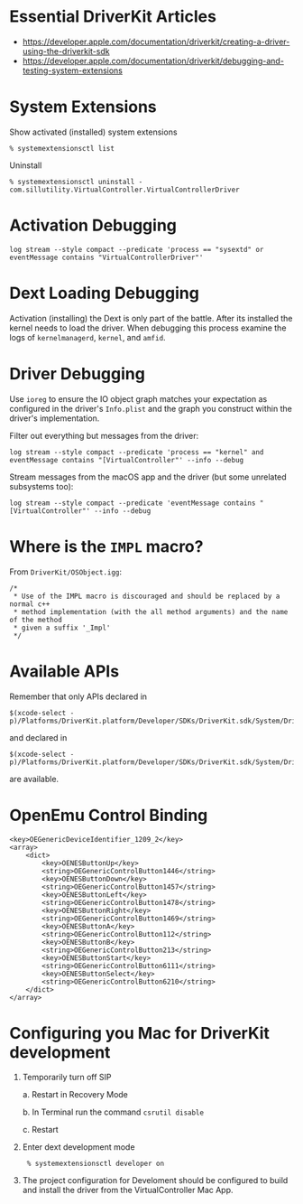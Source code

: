 # Essential DriverKit Articles

- https://developer.apple.com/documentation/driverkit/creating-a-driver-using-the-driverkit-sdk
- https://developer.apple.com/documentation/driverkit/debugging-and-testing-system-extensions

# System Extensions

Show activated (installed) system extensions

    % systemextensionsctl list

Uninstall

    % systemextensionsctl uninstall - com.sillutility.VirtualController.VirtualControllerDriver

# Activation Debugging

    log stream --style compact --predicate 'process == "sysextd" or eventMessage contains "VirtualControllerDriver"'

# Dext Loading Debugging

Activation (installing) the Dext is only part of the battle. After its
installed the kernel needs to load the driver. When debugging this
process examine the logs of `kernelmanagerd`, `kernel`, and `amfid`.

# Driver Debugging

Use `ioreg` to ensure the IO object graph matches your expectation as
configured in the driver's `Info.plist` and the graph you construct
within the driver's implementation.

Filter out everything but messages from the driver:

	log stream --style compact --predicate 'process == "kernel" and eventMessage contains "[VirtualController"' --info --debug

Stream messages from the macOS app and the driver (but some unrelated subsystems too):

	log stream --style compact --predicate 'eventMessage contains "[VirtualController"' --info --debug

# Where is the `IMPL` macro?

From `DriverKit/OSObject.igg`:

	/*
     * Use of the IMPL macro is discouraged and should be replaced by a normal c++
     * method implementation (with the all method arguments) and the name of the method
     * given a suffix '_Impl'
     */

# Available APIs

Remember that only APIs declared in

    $(xcode-select -p)/Platforms/DriverKit.platform/Developer/SDKs/DriverKit.sdk/System/DriverKit/System/Library/Frameworks

and declared in

    $(xcode-select -p)/Platforms/DriverKit.platform/Developer/SDKs/DriverKit.sdk/System/DriverKit/usr/include

are available.


# OpenEmu Control Binding

	<key>OEGenericDeviceIdentifier_1209_2</key>
	<array>
		<dict>
			<key>OENESButtonUp</key>
			<string>OEGenericControlButton1446</string>
			<key>OENESButtonDown</key>
			<string>OEGenericControlButton1457</string>
			<key>OENESButtonLeft</key>
			<string>OEGenericControlButton1478</string>
			<key>OENESButtonRight</key>
			<string>OEGenericControlButton1469</string>
			<key>OENESButtonA</key>
			<string>OEGenericControlButton112</string>
			<key>OENESButtonB</key>
			<string>OEGenericControlButton213</string>
			<key>OENESButtonStart</key>
			<string>OEGenericControlButton6111</string>
			<key>OENESButtonSelect</key>
			<string>OEGenericControlButton6210</string>
		</dict>
	</array>

# Configuring you Mac for DriverKit development

1. Temporarily turn off SIP

    a. Restart in Recovery Mode

    b. In Terminal run the command `csrutil disable`

    c. Restart

2. Enter dext development mode

        % systemextensionsctl developer on

3. The project configuration for Develoment should be configured to
   build and install the driver from the VirtualController Mac App.
